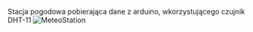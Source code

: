 Stacja pogodowa pobierająca dane z arduino, wkorzystującego czujnik DHT-11
![MeteoStation](https://user-images.githubusercontent.com/58740785/165076228-155f68a0-0e43-4273-9f73-908ff1c1a28b.png)
